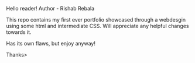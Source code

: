 Hello reader!
Author - Rishab Rebala

This repo contains my first ever portfolio showcased through a webdesgin using some html and intermediate CSS.
Will appreciate any helpful changes towards it.

Has its own flaws, but enjoy anyway!

Thanks>
